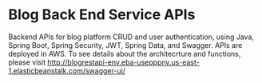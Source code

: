 ﻿# Blog Back End Service APIs 
Backend APIs for blog platform CRUD and user authentication, using Java, Spring Boot, Spring Security, JWT, Spring Data, and Swagger. APIs are deployed in AWS. To see details about the architecrture and functions, please visit http://blogrestapi-env.eba-usepppnv.us-east-1.elasticbeanstalk.com/swagger-ui/
